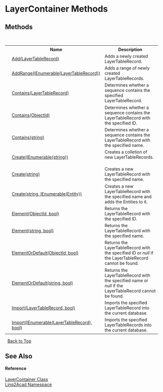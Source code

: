 # LayerContainer Methods
 

## Methods
&nbsp;<table><tr><th></th><th>Name</th><th>Description</th></tr><tr><td>![Public method](media/pubmethod.gif "Public method")</td><td><a href="M_Linq2Acad_LayerContainer_Add.md">Add(LayerTableRecord)</a></td><td>
Adds a newly created LayerTableRecord.
&nbsp;</tr><tr><td>![Public method](media/pubmethod.gif "Public method")</td><td><a href="M_Linq2Acad_LayerContainer_AddRange.md">AddRange(IEnumerable(LayerTableRecord))</a></td><td>
Adds a range of newly created LayerTableRecords.
&nbsp;</tr><tr><td>![Public method](media/pubmethod.gif "Public method")</td><td><a href="M_Linq2Acad_LayerContainer_Contains_1.md">Contains(LayerTableRecord)</a></td><td>
Determines whether a sequence contains the specified LayerTableRecord.
&nbsp;</tr><tr><td>![Public method](media/pubmethod.gif "Public method")</td><td><a href="M_Linq2Acad_LayerContainer_Contains.md">Contains(ObjectId)</a></td><td>
Determines whether a sequence contains the LayerTableRecord with the specified ID.
&nbsp;</tr><tr><td>![Public method](media/pubmethod.gif "Public method")</td><td><a href="M_Linq2Acad_LayerContainer_Contains_2.md">Contains(string)</a></td><td>
Determines whether a sequence contains the LayerTableRecord with the specified name.
&nbsp;</tr><tr><td>![Public method](media/pubmethod.gif "Public method")</td><td><a href="M_Linq2Acad_LayerContainer_Create_1.md">Create(IEnumerable(string))</a></td><td>
Creates a colletion of new LayerTableRecords.
&nbsp;</tr><tr><td>![Public method](media/pubmethod.gif "Public method")</td><td><a href="M_Linq2Acad_LayerContainer_Create_2.md">Create(string)</a></td><td>
Creates a new LayerTableRecord with the specified name.
&nbsp;</tr><tr><td>![Public method](media/pubmethod.gif "Public method")</td><td><a href="M_Linq2Acad_LayerContainer_Create.md">Create(string, IEnumerable(Entity))</a></td><td>
Creates a new LayerTableRecord with the specified name and adds the Entities to it.</td></tr><tr><td>![Public method](media/pubmethod.gif "Public method")</td><td><a href="M_Linq2Acad_LayerContainer_Element.md">Element(ObjectId, bool)</a></td><td>
Returns the LayerTableRecord with the specified ID.
&nbsp;</tr><tr><td>![Public method](media/pubmethod.gif "Public method")</td><td><a href="M_Linq2Acad_LayerContainer_Element_1.md">Element(string, bool)</a></td><td>
Returns the LayerTableRecord with the specified name.
&nbsp;</tr><tr><td>![Public method](media/pubmethod.gif "Public method")</td><td><a href="M_Linq2Acad_LayerContainer_ElementOrDefault.md">ElementOrDefault(ObjectId, bool)</a></td><td>
Returns the LayerTableRecord with the specified ID or <i>null</i> if the LayerTableRecord cannot be found.
&nbsp;</tr><tr><td>![Public method](media/pubmethod.gif "Public method")</td><td><a href="M_Linq2Acad_LayerContainer_ElementOrDefault_1.md">ElementOrDefault(string, bool)</a></td><td>
Returns the LayerTableRecord with the specified name or <i>null</i> if the LayerTableRecord cannot be found.
&nbsp;</tr><tr><td>![Public method](media/pubmethod.gif "Public method")</td><td><a href="M_Linq2Acad_LayerContainer_Import_1.md">Import(LayerTableRecord, bool)</a></td><td>
Imports the specified LayerTableRecord into the current database.
&nbsp;</tr><tr><td>![Public method](media/pubmethod.gif "Public method")</td><td><a href="M_Linq2Acad_LayerContainer_Import.md">Import(IEnumerable(LayerTableRecord), bool)</a></td><td>
Imports the specified LayerTableRecords into the current database.
&nbsp;</tr></table>&nbsp;
<a href="#layercontainer-methods">Back to Top</a>

## See Also


#### Reference
<a href="T_Linq2Acad_LayerContainer.md">LayerContainer Class</a><br /><a href="N_Linq2Acad.md">Linq2Acad Namespace</a><br />
